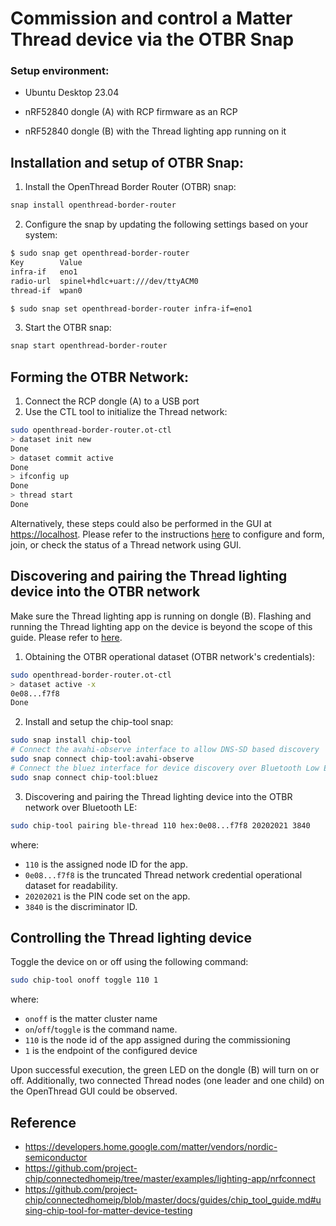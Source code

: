 # Commission and control a Matter Thread device via the OTBR Snap

### Setup environment:
- Ubuntu Desktop 23.04

- nRF52840 dongle (A) with RCP firmware as an RCP

- nRF52840 dongle (B) with the Thread lighting app running on it

## Installation and setup of OTBR Snap:
1. Install the OpenThread Border Router (OTBR) snap:
```bash
snap install openthread-border-router
```

2. Configure the snap by updating the following settings based on your system:
```bash
$ sudo snap get openthread-border-router
Key        Value
infra-if   eno1
radio-url  spinel+hdlc+uart:///dev/ttyACM0
thread-if  wpan0

$ sudo snap set openthread-border-router infra-if=eno1
```

3. Start the OTBR snap:
```bash
snap start openthread-border-router
```

## Forming the OTBR Network:
1. Connect the RCP dongle (A) to a USB port
2. Use the CTL tool to initialize the Thread network:
```bash
sudo openthread-border-router.ot-ctl
> dataset init new
Done
> dataset commit active
Done
> ifconfig up
Done
> thread start
Done
```
Alternatively, these steps could also be performed in the GUI at [https://localhost](https://localhost). 
Please refer to the instructions [here](https://openthread.io/guides/border-router/web-gui.md) to configure and form, join, or check the status of a Thread network using GUI.

## Discovering and pairing the Thread lighting device into the OTBR network
Make sure the Thread lighting app is running on dongle (B). Flashing and running the Thread lighting app on the device is beyond the scope of this guide. 
Please refer to [here](https://github.com/project-chip/connectedhomeip/tree/master/examples/lighting-app/nrfconnect). 

1. Obtaining the OTBR operational dataset (OTBR network's credentials):
```bash
sudo openthread-border-router.ot-ctl
> dataset active -x
0e08...f7f8
Done
```

2. Install and setup the chip-tool snap:
```bash
sudo snap install chip-tool
# Connect the avahi-observe interface to allow DNS-SD based discovery
sudo snap connect chip-tool:avahi-observe
# Connect the bluez interface for device discovery over Bluetooth Low Energy (BLE)
sudo snap connect chip-tool:bluez
```

3. Discovering and pairing the Thread lighting device into the OTBR network over Bluetooth LE:
```bash
sudo chip-tool pairing ble-thread 110 hex:0e08...f7f8 20202021 3840
```
where:
- `110` is the assigned node ID for the app.
- `0e08...f7f8` is the truncated Thread network credential operational dataset for readability.
- `20202021` is the PIN code set on the app.
- `3840` is the discriminator ID.

## Controlling the Thread lighting device
Toggle the device on or off using the following command:
```bash
sudo chip-tool onoff toggle 110 1
```
where:

-   `onoff` is the matter cluster name
-   `on`/`off`/`toggle` is the command name.
-   `110` is the node id of the app assigned during the commissioning
-   `1` is the endpoint of the configured device

Upon successful execution, the green LED on the dongle (B) will turn on or off. 
Additionally, two connected Thread nodes (one leader and one child) on the OpenThread GUI could be observed.

## Reference

- https://developers.home.google.com/matter/vendors/nordic-semiconductor
- https://github.com/project-chip/connectedhomeip/tree/master/examples/lighting-app/nrfconnect
- https://github.com/project-chip/connectedhomeip/blob/master/docs/guides/chip_tool_guide.md#using-chip-tool-for-matter-device-testing
